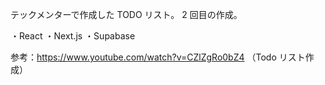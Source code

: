 テックメンターで作成した TODO リスト。
2 回目の作成。

・React
・Next.js
・Supabase

参考：https://www.youtube.com/watch?v=CZlZgRo0bZ4
（Todo リスト作成）
